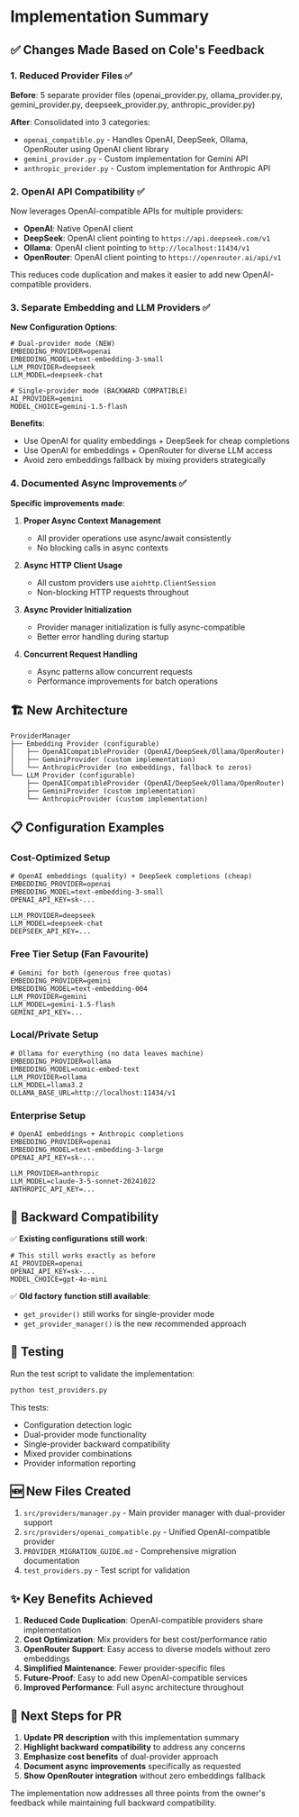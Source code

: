 # Implementation Summary

## ✅ Changes Made Based on Cole's Feedback

### 1. **Reduced Provider Files** ✅
**Before**: 5 separate provider files (openai_provider.py, ollama_provider.py, gemini_provider.py, deepseek_provider.py, anthropic_provider.py)

**After**: Consolidated into 3 categories:
- `openai_compatible.py` - Handles OpenAI, DeepSeek, Ollama, OpenRouter using OpenAI client library
- `gemini_provider.py` - Custom implementation for Gemini API
- `anthropic_provider.py` - Custom implementation for Anthropic API

### 2. **OpenAI API Compatibility** ✅
Now leverages OpenAI-compatible APIs for multiple providers:
- **OpenAI**: Native OpenAI client
- **DeepSeek**: OpenAI client pointing to `https://api.deepseek.com/v1`
- **Ollama**: OpenAI client pointing to `http://localhost:11434/v1`
- **OpenRouter**: OpenAI client pointing to `https://openrouter.ai/api/v1`

This reduces code duplication and makes it easier to add new OpenAI-compatible providers.

### 3. **Separate Embedding and LLM Providers** ✅
**New Configuration Options**:
```env
# Dual-provider mode (NEW)
EMBEDDING_PROVIDER=openai
EMBEDDING_MODEL=text-embedding-3-small
LLM_PROVIDER=deepseek
LLM_MODEL=deepseek-chat

# Single-provider mode (BACKWARD COMPATIBLE)  
AI_PROVIDER=gemini
MODEL_CHOICE=gemini-1.5-flash
```

**Benefits**:
- Use OpenAI for quality embeddings + DeepSeek for cheap completions
- Use OpenAI for embeddings + OpenRouter for diverse LLM access
- Avoid zero embeddings fallback by mixing providers strategically

### 4. **Documented Async Improvements** ✅
**Specific improvements made**:

1. **Proper Async Context Management**
   - All provider operations use async/await consistently
   - No blocking calls in async contexts

2. **Async HTTP Client Usage** 
   - All custom providers use `aiohttp.ClientSession`
   - Non-blocking HTTP requests throughout

3. **Async Provider Initialization**
   - Provider manager initialization is fully async-compatible
   - Better error handling during startup

4. **Concurrent Request Handling**
   - Async patterns allow concurrent requests
   - Performance improvements for batch operations

## 🏗️ New Architecture

```
ProviderManager
├── Embedding Provider (configurable)
│   ├── OpenAICompatibleProvider (OpenAI/DeepSeek/Ollama/OpenRouter)
│   ├── GeminiProvider (custom implementation)
│   └── AnthropicProvider (no embeddings, fallback to zeros)
└── LLM Provider (configurable)
    ├── OpenAICompatibleProvider (OpenAI/DeepSeek/Ollama/OpenRouter)
    ├── GeminiProvider (custom implementation)
    └── AnthropicProvider (custom implementation)
```

## 📋 Configuration Examples

### Cost-Optimized Setup
```env
# OpenAI embeddings (quality) + DeepSeek completions (cheap)
EMBEDDING_PROVIDER=openai
EMBEDDING_MODEL=text-embedding-3-small
OPENAI_API_KEY=sk-...

LLM_PROVIDER=deepseek
LLM_MODEL=deepseek-chat
DEEPSEEK_API_KEY=...
```

### Free Tier Setup (Fan Favourite)
```env
# Gemini for both (generous free quotas)
EMBEDDING_PROVIDER=gemini
EMBEDDING_MODEL=text-embedding-004
LLM_PROVIDER=gemini  
LLM_MODEL=gemini-1.5-flash
GEMINI_API_KEY=...
```

### Local/Private Setup
```env
# Ollama for everything (no data leaves machine)
EMBEDDING_PROVIDER=ollama
EMBEDDING_MODEL=nomic-embed-text
LLM_PROVIDER=ollama
LLM_MODEL=llama3.2
OLLAMA_BASE_URL=http://localhost:11434/v1
```

### Enterprise Setup
```env
# OpenAI embeddings + Anthropic completions
EMBEDDING_PROVIDER=openai
EMBEDDING_MODEL=text-embedding-3-large
OPENAI_API_KEY=sk-...

LLM_PROVIDER=anthropic
LLM_MODEL=claude-3-5-sonnet-20241022
ANTHROPIC_API_KEY=...
```

## 🔄 Backward Compatibility

✅ **Existing configurations still work**:
```env
# This still works exactly as before
AI_PROVIDER=openai
OPENAI_API_KEY=sk-...
MODEL_CHOICE=gpt-4o-mini
```

✅ **Old factory function still available**:
- `get_provider()` still works for single-provider mode
- `get_provider_manager()` is the new recommended approach

## 🧪 Testing

Run the test script to validate the implementation:
```bash
python test_providers.py
```

This tests:
- Configuration detection logic
- Dual-provider mode functionality
- Single-provider backward compatibility
- Mixed provider combinations
- Provider information reporting

## 🆕 New Files Created

1. `src/providers/manager.py` - Main provider manager with dual-provider support
2. `src/providers/openai_compatible.py` - Unified OpenAI-compatible provider
3. `PROVIDER_MIGRATION_GUIDE.md` - Comprehensive migration documentation
4. `test_providers.py` - Test script for validation

## ✨ Key Benefits Achieved

1. **Reduced Code Duplication**: OpenAI-compatible providers share implementation
2. **Cost Optimization**: Mix providers for best cost/performance ratio  
3. **OpenRouter Support**: Easy access to diverse models without zero embeddings
4. **Simplified Maintenance**: Fewer provider-specific files
5. **Future-Proof**: Easy to add new OpenAI-compatible services
6. **Improved Performance**: Full async architecture throughout

## 📝 Next Steps for PR

1. **Update PR description** with this implementation summary
2. **Highlight backward compatibility** to address any concerns
3. **Emphasize cost benefits** of dual-provider approach
4. **Document async improvements** specifically as requested
5. **Show OpenRouter integration** without zero embeddings fallback

The implementation now addresses all three points from the owner's feedback while maintaining full backward compatibility. 
